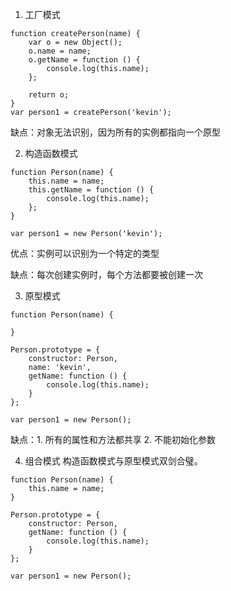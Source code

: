 1. 工厂模式
```
function createPerson(name) {
    var o = new Object();
    o.name = name;
    o.getName = function () {
        console.log(this.name);
    };

    return o;
}
var person1 = createPerson('kevin');
```
缺点：对象无法识别，因为所有的实例都指向一个原型

2. 构造函数模式
```
function Person(name) {
    this.name = name;
    this.getName = function () {
        console.log(this.name);
    };
}

var person1 = new Person('kevin');
```
优点：实例可以识别为一个特定的类型

缺点：每次创建实例时，每个方法都要被创建一次

3. 原型模式
```
function Person(name) {

}

Person.prototype = {
    constructor: Person,
    name: 'kevin',
    getName: function () {
        console.log(this.name);
    }
};

var person1 = new Person();
```
缺点：1. 所有的属性和方法都共享 2. 不能初始化参数

4. 组合模式
构造函数模式与原型模式双剑合璧。

```
function Person(name) {
    this.name = name;
}

Person.prototype = {
    constructor: Person,
    getName: function () {
        console.log(this.name);
    }
};

var person1 = new Person();
```